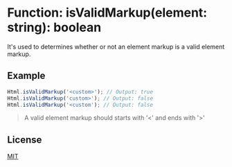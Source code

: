 # Function: isValidMarkup(element: string): boolean

It's used to determines whether or not an element markup is a valid element markup.

## Example

```ts
Html.isValidMarkup('<custom>'); // Output: true
Html.isValidMarkup('custom>'); // Output: false
Html.isValidMarkup('<custom'); // Output: false
```

> A valid element markup should starts with '&lt;' and ends with '&gt;'

## License

[MIT](https://balmante.eti.br)
